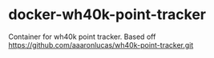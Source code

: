 # docker-wh40k-point-tracker
Container for wh40k point tracker. Based off https://github.com/aaaronlucas/wh40k-point-tracker.git
